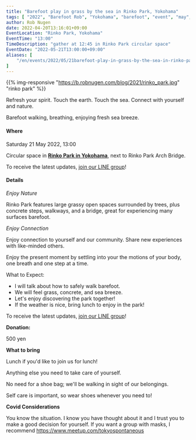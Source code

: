 ```yaml
---
title: "Barefoot play in grass by the sea in Rinko Park, Yokohama"
tags: [ "2022", "Barefoot Rob", "Yokohama", "barefoot", "event", "may", "rinko-park", "walk", "はだし", "臨港パーク", "裸足のロブ" ]
author: Rob Nugen
date: 2022-04-20T13:16:01+09:00
EventLocation: "Rinko Park, Yokohama"
EventTime: "13:00"
TimeDescription: "gather at 12:45 in Rinko Park circular space"
EventDate: "2022-05-21T13:00:00+09:00"
aliases: [
    "/en/events/2022/05/21barefoot-play-in-grass-by-the-sea-in-rinko-park-yokohama",
]
---
```


{{% img-responsive "https://b.robnugen.com/blog/2021/rinko_park.jpg" "rinko park" %}}

Refresh your spirit. Touch the earth. Touch the sea.
Connect with yourself and nature.

Barefoot walking, breathing, enjoying fresh sea breeze.

#### Where

Saturday 21 May 2022, 13:00

Circular space in **[Rinko Park in Yokohama](https://goo.gl/maps/k5XcA7ueXCCsPErV9)**, next to Rinko Park Arch Bridge.

To receive the latest updates, [join our LINE group](/contact/)!

#### Details

*Enjoy Nature*

Rinko Park features
large grassy open spaces surrounded by trees,
plus concrete steps, walkways, and a bridge,
great for experiencing many surfaces barefoot.

*Enjoy Connection*

Enjoy connection to yourself and our community.
Share new experiences with like-minded others.

Enjoy the present moment by settling into your the
motions of your body, one breath and one step at a time.

What to Expect:

* I will talk about how to safely walk barefoot.
* We will feel grass, concrete, and sea breeze.
* Let's enjoy discovering the park together!
* If the weather is nice, bring lunch to enjoy in the park!

To receive the latest updates, [join our LINE group](/contact/)!

**Donation:**

500 yen

**What to bring**

Lunch if you'd like to join us for lunch!

Anything else you need to take care of yourself.

No need for a shoe bag; we'll be walking in sight of our belongings.

Self care is important, so wear shoes whenever you need to!

**Covid Considerations**

You know the situation.
I know you have thought about it and I trust you
to make a good decision for yourself.
If you want a group with masks,
I recommend https://www.meetup.com/tokyospontaneous
